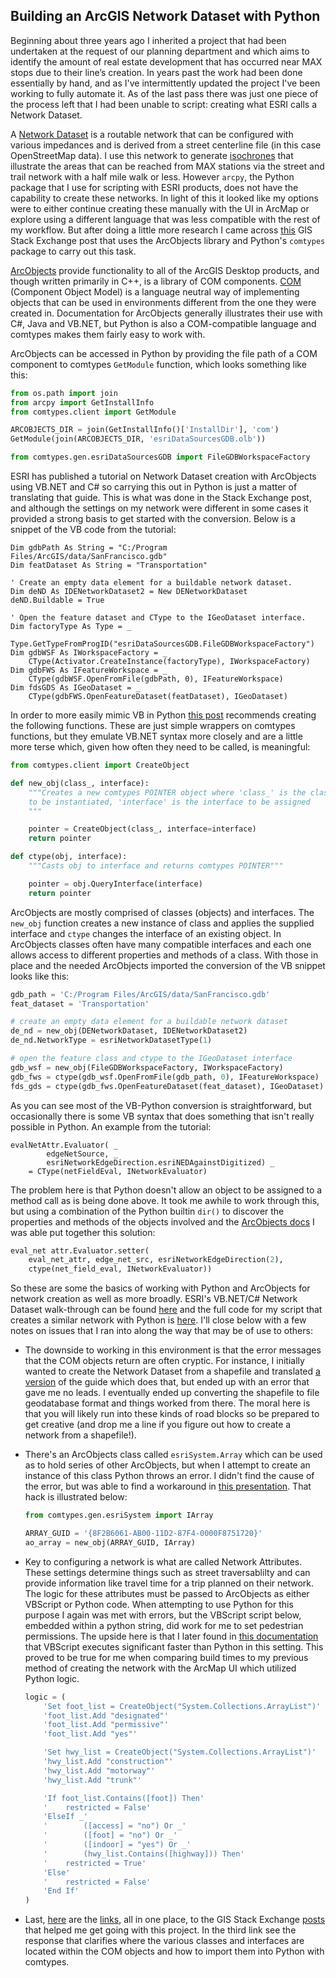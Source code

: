 ## Building an ArcGIS Network Dataset with Python

Beginning about three years ago I inherited a project that had been undertaken at the request of our planning department and which aims to identify the amount of real estate development that has occurred near MAX stops due to their line’s creation.  In years past the work had been done essentially by hand, and as I've intermittently updated the project I've been working to fully automate it.  As of the last pass there was just one piece of the process left that I had been unable to script: creating what ESRI calls a Network Dataset.

A [Network Dataset](http://desktop.arcgis.com/en/arcmap/latest/extensions/network-analyst/what-is-a-network-dataset.htm) is a routable network that can be configured with various impedances and is derived from a street centerline file (in this case OpenStreetMap data).  I use this network to generate [isochrones](https://en.wikipedia.org/wiki/Isochrone_map) that illustrate the areas that can be reached from MAX stations via the street and trail network with a half mile walk or less.  However `arcpy`, the Python package that I use for scripting with ESRI products, does not have the capability to create these networks.  In light of this it looked like my options were to either continue creating these manually with the UI in ArcMap or explore using a different language that was less compatible with the rest of my workflow.  But after doing a little more research I came across [this](http://gis.stackexchange.com/questions/109779) GIS Stack Exchange post that uses the ArcObjects library and Python's `comtypes` package to carry out this task.

[ArcObjects](https://en.wikipedia.org/wiki/ArcObjects) provide functionality to all of the ArcGIS Desktop products, and though written primarily in C++, is a library of COM components.  [COM](https://en.wikipedia.org/wiki/Component_Object_Model) (Component Object Model) is a language neutral way of implementing objects that can be used in environments different from the one they were created in.  Documentation for ArcObjects generally illustrates their use with C#, Java and VB.NET, but Python is also a COM-compatible language and comtypes makes them fairly easy to work with. 

ArcObjects can be accessed in Python by providing the file path of a COM component to comtypes `GetModule` function, which looks something like this: 

```python
from os.path import join
from arcpy import GetInstallInfo
from comtypes.client import GetModule

ARCOBJECTS_DIR = join(GetInstallInfo()['InstallDir'], 'com')
GetModule(join(ARCOBJECTS_DIR, 'esriDataSourcesGDB.olb'))

from comtypes.gen.esriDataSourcesGDB import FileGDBWorkspaceFactory
```

ESRI has published a tutorial on Network Dataset creation with ArcObjects using VB.NET and C# so carrying this out in Python is just a matter of translating that guide.  This is what was done in the Stack Exchange post, and although the settings on my network were different in some cases it provided a strong basis to get started with the conversion.  Below is a snippet of the VB code from the tutorial:

```vbnet
Dim gdbPath As String = "C:/Program Files/ArcGIS/data/SanFrancisco.gdb"
Dim featDataset As String = "Transportation"

' Create an empty data element for a buildable network dataset.
Dim deND As IDENetworkDataset2 = New DENetworkDataset
deND.Buildable = True

' Open the feature dataset and CType to the IGeoDataset interface.
Dim factoryType As Type = _
    Type.GetTypeFromProgID("esriDataSourcesGDB.FileGDBWorkspaceFactory")
Dim gdbWSF As IWorkspaceFactory = _
    CType(Activator.CreateInstance(factoryType), IWorkspaceFactory)
Dim gdbFWS As IFeatureWorkspace = _
    CType(gdbWSF.OpenFromFile(gdbPath, 0), IFeatureWorkspace)
Dim fdsGDS As IGeoDataset = _
    CType(gdbFWS.OpenFeatureDataset(featDataset), IGeoDataset)
```

In order to more easily mimic VB in Python [this post](http://gis.stackexchange.com/questions/129456) recommends creating the following functions.  These are just simple wrappers on comtypes functions, but they emulate VB.NET syntax more closely and are a little more terse which, given how often they need to be called, is meaningful:

```python
from comtypes.client import CreateObject

def new_obj(class_, interface):
    """Creates a new comtypes POINTER object where 'class_' is the class
    to be instantiated, 'interface' is the interface to be assigned
    """

    pointer = CreateObject(class_, interface=interface)
    return pointer

def ctype(obj, interface):
    """Casts obj to interface and returns comtypes POINTER"""

    pointer = obj.QueryInterface(interface)
    return pointer
```

ArcObjects are mostly comprised of classes (objects) and interfaces.  The `new_obj` function creates a new instance of class and applies the supplied interface and `ctype` changes the interface of an existing object.  In ArcObjects classes often have many compatible interfaces and each one allows access to different properties and methods of a class.  With those in place and the needed ArcObjects imported the conversion of the VB snippet looks like this:

```python
gdb_path = 'C:/Program Files/ArcGIS/data/SanFrancisco.gdb'
feat_dataset = 'Transportation'

# create an empty data element for a buildable network dataset
de_nd = new_obj(DENetworkDataset, IDENetworkDataset2)
de_nd.NetworkType = esriNetworkDatasetType(1)

# open the feature class and ctype to the IGeoDataset interface
gdb_wsf = new_obj(FileGDBWorkspaceFactory, IWorkspaceFactory)
gdb_fws = ctype(gdb_wsf.OpenFromFile(gdb_path, 0), IFeatureWorkspace)
fds_gds = ctype(gdb_fws.OpenFeatureDataset(feat_dataset), IGeoDataset)
```

As you can see most of the VB-Python conversion is straightforward, but occasionally there is some VB syntax that does something that isn't really possible in Python.  An example from the tutorial:

```vbnet
evalNetAttr.Evaluator( _
        edgeNetSource, _
        esriNetworkEdgeDirection.esriNEDAgainstDigitized) _
    = CType(netFieldEval, INetworkEvaluator)
```

The problem here is that Python doesn't allow an object to be assigned to a method call as is being done above.  It took me awhile to work through this, but using a combination of the Python builtin `dir()` to discover the properties and methods of the objects involved and the [ArcObjects docs](http://resources.arcgis.com/en/help/arcobjects-net/componenthelp/index.html) I was able put together this solution:

```python
eval_net attr.Evaluator.setter(
    eval_net_attr, edge_net_src, esriNetworkEdgeDirection(2),
    ctype(net_field_eval, INetworkEvaluator))
```

So these are some the basics of working with Python and ArcObjects for network creation as well as more broadly.  ESRI's VB.NET/C# Network Dataset walk-through can be found [here](http://resources.arcgis.com/en/help/arcobjects-net/conceptualhelp/index.html#/How_to_create_a_network_dataset/0001000000w7000000/) and the full code for my script that creates a similar network with Python is [here](https://github.com/grant-humphries/dev-near-light-rail/blob/master/lightraildev/create_network_dataset.py).  I'll close below with a few notes on issues that I ran into along the way that may be of use to others:

* The downside to working in this environment is that the error messages that the COM objects return are often cryptic.  For instance, I initially wanted to create the Network Dataset from a shapefile and translated [a version](http://edndoc.esri.com/arcobjects/9.2/NET/06443414-d0a7-455d-a199-dfd49aca7d98.htm) of the guide which does that, but ended up with an error that gave me no leads.  I eventually ended up converting the shapefile to file geodatabase format and things worked from there.  The moral here is that you will likely run into these kinds of road blocks so be prepared to get creative (and drop me a line if you figure out how to create a network from a shapefile!). 
* There's an ArcObjects class called `esriSystem.Array` which can be used as to hold series of other ArcObjects, but when I attempt to create an instance of this class Python throws an error.  I didn't find the cause of the error, but was able to find a workaround in [this presentation](http://www.pierssen.com/arcgis10/upload/python/arcmap_and_python.pdf).  That hack is illustrated below:

    ```python
    from comtypes.gen.esriSystem import IArray
    
    ARRAY_GUID = '{8F2B6061-AB00-11D2-87F4-0000F8751720}'
    ao_array = new_obj(ARRAY_GUID, IArray)
    ```

* Key to configuring a network is what are called Network Attributes.  These settings determine things such as street traversablilty and can provide information like travel time for a trip planned on their network.  The logic for these attributes must be passed to ArcObjects as either VBScript or Python code.  When attempting to use Python for this purpose I again was met with errors, but the VBScript script below, embedded within a python string, did work for me to set pedestrian permissions.  The upside here is that I later found in [this documentation](http://desktop.arcgis.com/en/arcmap/latest/extensions/network-analyst/types-of-evaluators-used-by-a-network.htm) that VBScript executes significant faster than Python in this setting.  This proved to be true for me when comparing build times to my previous method of creating the network with the ArcMap UI which utilized Python logic.

    ```python
    logic = (
        'Set foot_list = CreateObject("System.Collections.ArrayList")'   '\n'
        'foot_list.Add "designated"'                                     '\n'
        'foot_list.Add "permissive"'                                     '\n'
        'foot_list.Add "yes"'                                          '\n\n'

        'Set hwy_list = CreateObject("System.Collections.ArrayList")'    '\n'
        'hwy_list.Add "construction"'                                    '\n'
        'hwy_list.Add "motorway"'                                        '\n'
        'hwy_list.Add "trunk"'                                         '\n\n'

        'If foot_list.Contains([foot]) Then'                             '\n'
        '    restricted = False'                                         '\n'
        'ElseIf _'                                                       '\n'
        '        ([access] = "no") Or _'                                 '\n'
        '        ([foot] = "no") Or _'                                   '\n'
        '        ([indoor] = "yes") Or _'                                '\n'
        '        (hwy_list.Contains([highway])) Then'                    '\n'
        '    restricted = True'                                          '\n'
        'Else'                                                           '\n'
        '    restricted = False'                                         '\n'
        'End If'
    )
    ```
* Last, [here](http://gis.stackexchange.com/questions/109779) are the [links](http://gis.stackexchange.com/questions/80), all in one place, to the GIS Stack Exchange [posts](http://gis.stackexchange.com/questions/129456) that helped me get going with this project.  In the third link see the response that clarifies where the various classes and interfaces are located within the COM objects and how to import them into Python with comtypes.
